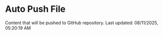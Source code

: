 # Auto Push File

Content that will be pushed to GitHub repository.
Last updated: 08/11/2025, 05:20:19 AM
